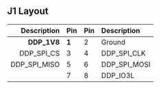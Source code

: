 ## J1 Layout

| Description | Pin | Pin | Description |
|------------:|-----|-----|:------------|
| **DDP_1V8** |**1**|  2  | Ground      |
|  DDP_SPI_CS |  3  |  4  | DDP_SPI_CLK |
|DDP_SPI_MISO |  5  |  6  | DDP_SPI_MOSI|
|             |  7  |  8  | DDP_IO3L    |

